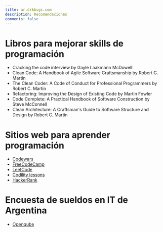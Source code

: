 ```yaml
---
title: ar.drkbugs.com
description: Recomendaciones
comments: false
---
```


# Libros para mejorar skills de programación

- Cracking the code interview by Gayle Laakmann McDowell
- Clean Code: A Handbook of Agile Software Craftsmanship by Robert C. Martin
- The Clean Coder: A Code of Conduct for Professional Programmers by Robert C. Martin
- Refactoring: Improving the Design of Existing Code by Martin Fowler
- Code Complete: A Practical Handbook of Software Construction by Steve McConnell
- Clean Architecture: A Craftsman's Guide to Software Structure and Design by Robert C. Martin

# Sitios web para aprender programación

- [Codewars](https://www.codewars.com/)
- [FreeCodeCamp](https://www.freecodecamp.org/)
- [LeetCode](https://leetcode.com/)
- [Codility lessons](https://app.codility.com/programmers/lessons/1-iterations/)
- [HackerRank](https://www.hackerrank.com/)

# Encuesta de sueldos en IT de Argentina

- [Openqube](https://sueldos.openqube.io/)
